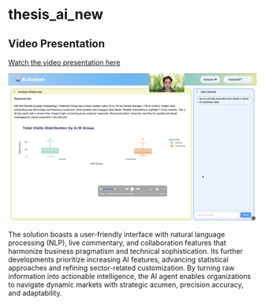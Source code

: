 # thesis_ai_new


## Video Presentation
[Watch the video presentation here](https://github.com/ArtemIlinn/thesis_ai_new/raw/main/video_presentation.mp4)

![alt text](https://github.com/ArtemIlinn/thesis_ai_new/blob/main/picture_presentation.png)




The solution boasts a user-friendly interface
with natural language processing (NLP), live commentary, and collaboration features that
harmonize business pragmatism and technical sophistication. Its further developments prioritize
increasing AI features, advancing statistical approaches and refining sector-related
customization. By turning raw information into actionable intelligence, the AI agent enables
organizations to navigate dynamic markets with strategic acumen, precision accuracy, and
adaptability.
